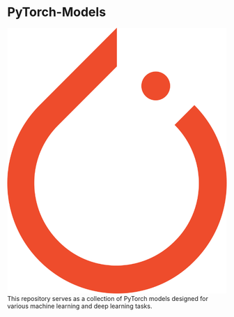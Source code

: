 # PyTorch-Models
<img src='./pytorch.png'/>
This repository serves as a collection of PyTorch models designed for various machine learning and deep learning tasks.
